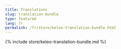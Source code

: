 ```yaml
---
title: Translations
slug: translation-bundle
type: featured
lang: fr
permalink: /fr/store/keleo-translation-bundle.html
---
```


{% include store/keleo-translation-bundle.md %}
